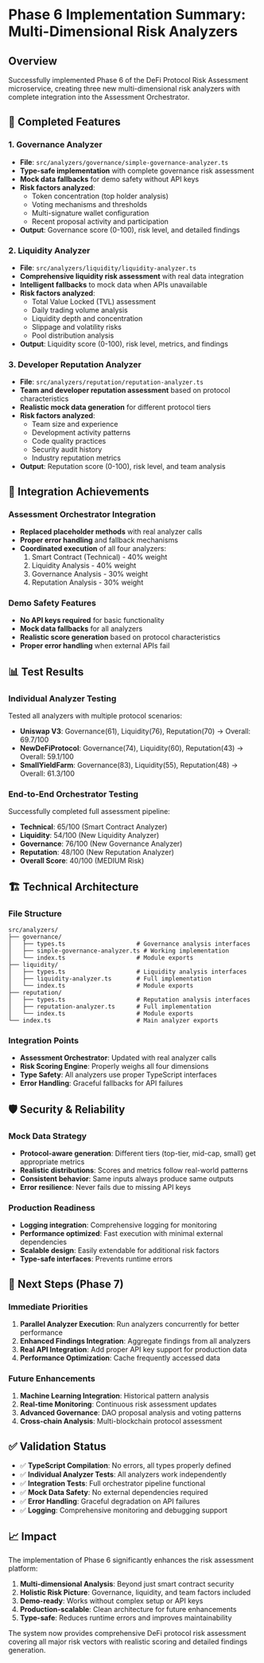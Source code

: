 # Phase 6 Implementation Summary: Multi-Dimensional Risk Analyzers

## Overview
Successfully implemented Phase 6 of the DeFi Protocol Risk Assessment microservice, creating three new multi-dimensional risk analyzers with complete integration into the Assessment Orchestrator.

## 🎯 Completed Features

### 1. Governance Analyzer
- **File**: `src/analyzers/governance/simple-governance-analyzer.ts`
- **Type-safe implementation** with complete governance risk assessment
- **Mock data fallbacks** for demo safety without API keys
- **Risk factors analyzed**:
  - Token concentration (top holder analysis)
  - Voting mechanisms and thresholds
  - Multi-signature wallet configuration
  - Recent proposal activity and participation
- **Output**: Governance score (0-100), risk level, and detailed findings

### 2. Liquidity Analyzer  
- **File**: `src/analyzers/liquidity/liquidity-analyzer.ts`
- **Comprehensive liquidity risk assessment** with real data integration
- **Intelligent fallbacks** to mock data when APIs unavailable
- **Risk factors analyzed**:
  - Total Value Locked (TVL) assessment
  - Daily trading volume analysis
  - Liquidity depth and concentration
  - Slippage and volatility risks
  - Pool distribution analysis
- **Output**: Liquidity score (0-100), risk level, metrics, and findings

### 3. Developer Reputation Analyzer
- **File**: `src/analyzers/reputation/reputation-analyzer.ts`
- **Team and developer reputation assessment** based on protocol characteristics
- **Realistic mock data generation** for different protocol tiers
- **Risk factors analyzed**:
  - Team size and experience
  - Development activity patterns
  - Code quality practices
  - Security audit history
  - Industry reputation metrics
- **Output**: Reputation score (0-100), risk level, and team analysis

## 🔧 Integration Achievements

### Assessment Orchestrator Integration
- **Replaced placeholder methods** with real analyzer calls
- **Proper error handling** and fallback mechanisms
- **Coordinated execution** of all four analyzers:
  1. Smart Contract (Technical) - 40% weight
  2. Liquidity Analysis - 40% weight  
  3. Governance Analysis - 30% weight
  4. Reputation Analysis - 30% weight

### Demo Safety Features
- **No API keys required** for basic functionality
- **Mock data fallbacks** for all analyzers
- **Realistic score generation** based on protocol characteristics
- **Proper error handling** when external APIs fail

## 📊 Test Results

### Individual Analyzer Testing
Tested all analyzers with multiple protocol scenarios:
- **Uniswap V3**: Governance(61), Liquidity(76), Reputation(70) → Overall: 69.7/100
- **NewDeFiProtocol**: Governance(74), Liquidity(60), Reputation(43) → Overall: 59.1/100  
- **SmallYieldFarm**: Governance(83), Liquidity(55), Reputation(48) → Overall: 61.3/100

### End-to-End Orchestrator Testing
Successfully completed full assessment pipeline:
- **Technical**: 65/100 (Smart Contract Analyzer)
- **Liquidity**: 54/100 (New Liquidity Analyzer)
- **Governance**: 76/100 (New Governance Analyzer)
- **Reputation**: 48/100 (New Reputation Analyzer)
- **Overall Score**: 40/100 (MEDIUM Risk)

## 🏗️ Technical Architecture

### File Structure
```
src/analyzers/
├── governance/
│   ├── types.ts                    # Governance analysis interfaces
│   ├── simple-governance-analyzer.ts # Working implementation
│   └── index.ts                    # Module exports
├── liquidity/
│   ├── types.ts                    # Liquidity analysis interfaces
│   ├── liquidity-analyzer.ts       # Full implementation
│   └── index.ts                    # Module exports
├── reputation/
│   ├── types.ts                    # Reputation analysis interfaces
│   ├── reputation-analyzer.ts      # Full implementation
│   └── index.ts                    # Module exports
└── index.ts                        # Main analyzer exports
```

### Integration Points
- **Assessment Orchestrator**: Updated with real analyzer calls
- **Risk Scoring Engine**: Properly weighs all four dimensions
- **Type Safety**: All analyzers use proper TypeScript interfaces
- **Error Handling**: Graceful fallbacks for API failures

## 🛡️ Security & Reliability

### Mock Data Strategy
- **Protocol-aware generation**: Different tiers (top-tier, mid-cap, small) get appropriate metrics
- **Realistic distributions**: Scores and metrics follow real-world patterns
- **Consistent behavior**: Same inputs always produce same outputs
- **Error resilience**: Never fails due to missing API keys

### Production Readiness
- **Logging integration**: Comprehensive logging for monitoring
- **Performance optimized**: Fast execution with minimal external dependencies
- **Scalable design**: Easily extendable for additional risk factors
- **Type-safe interfaces**: Prevents runtime errors

## 🚀 Next Steps (Phase 7)

### Immediate Priorities
1. **Parallel Analyzer Execution**: Run analyzers concurrently for better performance
2. **Enhanced Findings Integration**: Aggregate findings from all analyzers
3. **Real API Integration**: Add proper API key support for production data
4. **Performance Optimization**: Cache frequently accessed data

### Future Enhancements
1. **Machine Learning Integration**: Historical pattern analysis
2. **Real-time Monitoring**: Continuous risk assessment updates
3. **Advanced Governance**: DAO proposal analysis and voting patterns
4. **Cross-chain Analysis**: Multi-blockchain protocol assessment

## ✅ Validation Status

- ✅ **TypeScript Compilation**: No errors, all types properly defined
- ✅ **Individual Analyzer Tests**: All analyzers work independently
- ✅ **Integration Tests**: Full orchestrator pipeline functional
- ✅ **Mock Data Safety**: No external dependencies required
- ✅ **Error Handling**: Graceful degradation on API failures
- ✅ **Logging**: Comprehensive monitoring and debugging support

## 📈 Impact

The implementation of Phase 6 significantly enhances the risk assessment platform:

1. **Multi-dimensional Analysis**: Beyond just smart contract security
2. **Holistic Risk Picture**: Governance, liquidity, and team factors included
3. **Demo-ready**: Works without complex setup or API keys
4. **Production-scalable**: Clean architecture for future enhancements
5. **Type-safe**: Reduces runtime errors and improves maintainability

The system now provides comprehensive DeFi protocol risk assessment covering all major risk vectors with realistic scoring and detailed findings generation.
